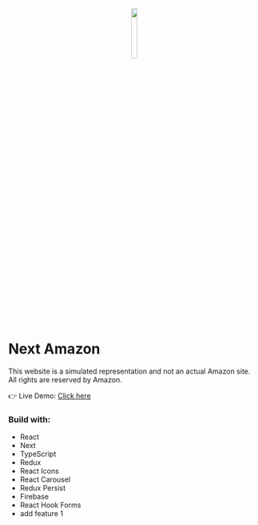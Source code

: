 <div align='center'><img style="width:16%" src='https://github.com/davimgfx/next_amazon/assets/118557337/ed3fe84f-19b9-42ad-ab42-d6c2ca35bda9'/></div>

# Next Amazon 

This website is a simulated representation and not an actual Amazon site. All rights are reserved by Amazon.

👉 Live Demo: [Click here](https://nextamazon-clone.vercel.app/)

### Build with:

- React
- Next
- TypeScript
- Redux
- React Icons
- React Carousel
- Redux Persist
- Firebase
- React Hook Forms
- add feature 1
